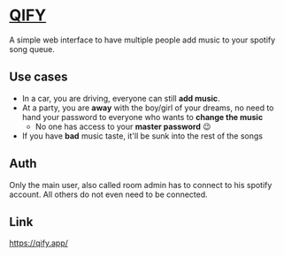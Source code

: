 # [QIFY](https://qify.app/)

A simple web interface to have multiple people add music to your spotify song queue.

## Use cases

- In a car, you are driving, everyone can still **add music**.
- At a party, you are **away** with the boy/girl of your dreams, no need to hand your password to everyone who wants to **change the music**
  - No one has access to your **master password** 😉
- If you have **bad** music taste, it'll be sunk into the rest of the songs
<!-- - Some friends prefer Deezer ? Tidal ? They don't have a spotify account ? **It still works** ! -->

## Auth

Only the main user, also called room admin has to connect to his spotify account. All others do not even need to be connected.

## Link

https://qify.app/

